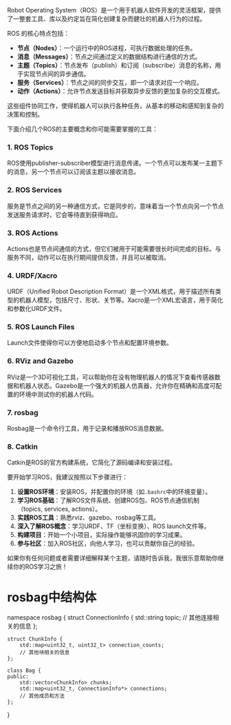 Robot Operating System（ROS）是一个用于机器人软件开发的灵活框架，提供了一整套工具、库以及约定旨在简化创建复杂而健壮的机器人行为的过程。

ROS 的核心特点包括：

- **节点（Nodes）**：一个运行中的ROS进程，可执行数据处理的任务。
- **消息（Messages）**：节点之间通过定义的数据结构进行通信的方式。
- **主题（Topics）**：节点发布（publish）和订阅（subscribe）消息的名称，用于实现节点间的异步通信。
- **服务（Services）**：节点之间的同步交互，即一个请求对应一个响应。
- **动作（Actions）**：允许节点发送目标并获取异步反馈的更加复杂的交互模式。

这些组件协同工作，使得机器人可以执行各种任务，从基本的移动和感知到复杂的决策和控制。

下面介绍几个ROS的主要概念和你可能需要掌握的工具：

### 1. ROS Topics
ROS使用publisher-subscriber模型进行消息传递。一个节点可以发布某一主题下的消息，另一个节点可以订阅该主题以接收消息。

### 2. ROS Services
服务是节点之间的另一种通信方式，它是同步的，意味着当一个节点向另一个节点发送服务请求时，它会等待直到获得响应。

### 3. ROS Actions
Actions也是节点间通信的方式，但它们被用于可能需要很长时间完成的目标。与服务不同，动作可以在执行期间提供反馈，并且可以被取消。

### 4. URDF/Xacro
URDF（Unified Robot Description Format）是一个XML格式，用于描述所有类型的机器人模型，包括尺寸、形状、关节等。Xacro是一个XML宏语言，用于简化和参数化URDF文件。

### 5. ROS Launch Files
Launch文件使得你可以方便地启动多个节点和配置环境参数。

### 6. RViz and Gazebo
RViz是一个3D可视化工具，可以帮助你在没有物理机器人的情况下查看传感器数据和机器人状态。Gazebo是一个强大的机器人仿真器，允许你在精确和高度可配置的环境中测试你的机器人代码。

### 7. rosbag
Rosbag是一个命令行工具，用于记录和播放ROS消息数据。

### 8. Catkin
Catkin是ROS的官方构建系统，它简化了源码编译和安装过程。

要开始学习ROS，我建议按照以下步骤进行：

1. **设置ROS环境**：安装ROS，并配置你的环境（如`.bashrc`中的环境变量）。
2. **学习ROS基础**：了解ROS文件系统、创建ROS包、ROS节点通信机制（topics, services, actions）。
3. **实践ROS工具**：熟悉rviz、gazebo、rosbag等工具。
4. **深入了解ROS概念**：学习URDF、TF（坐标变换）、ROS launch文件等。
5. **构建项目**：开始一个小项目，实际操作能够巩固你的学习成果。
6. **参与社区**：加入ROS社区，向他人学习，也可以贡献你自己的经验。

如果你有任何问题或者需要详细解释某个主题，请随时告诉我，我很乐意帮助你继续你的ROS学习之旅！

# rosbag中结构体

namespace rosbag {
    struct ConnectionInfo {
        std::string topic;
        // 其他连接相关的信息
    };

    struct ChunkInfo {
        std::map<uint32_t, uint32_t> connection_counts;
        // 其他块相关的信息
    };

    class Bag {
    public:
        std::vector<ChunkInfo> chunks;
        std::map<uint32_t, ConnectionInfo*> connections;
        // 其他成员和方法
    };
}